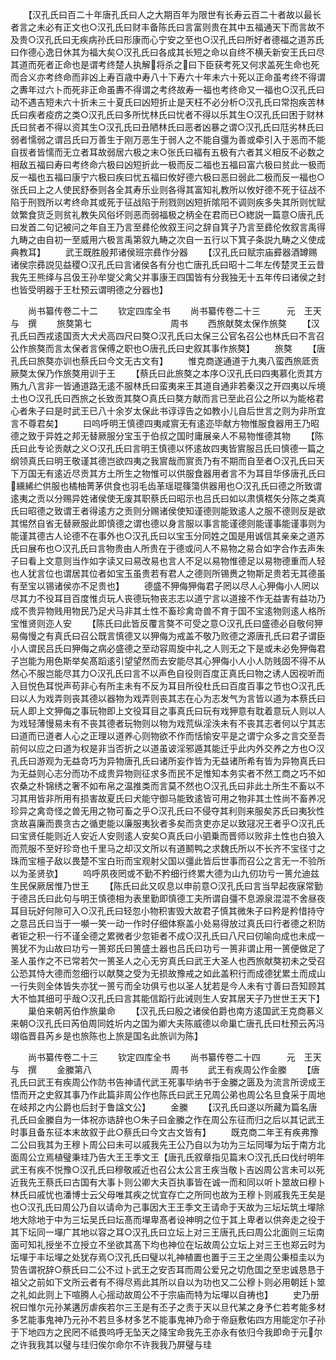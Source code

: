 <!-- { "loadSidebar": true } -->
　　【汉孔氏曰百二十年唐孔氏曰人之大期百年为限世有长寿云百二十者故以最长者言之未必有正文也○汉孔氏曰财丰备陈氏曰言富则贵在其中五福通天下而言故不及贵○汉孔氏曰无疾病孙氏曰形康而心宁安之至也○汉孔氏曰所好者德福之道苏氏曰作德心逸日休其为福大矣○汉孔氏曰各成其长短之命以自终不横夭新安王氏曰尽其道而死者正命也是谓考终楚人执解将杀之曰下臣获考死又何求盖死生命也死而合义亦考终命而非凶上寿百歳中寿八十下寿六十年未六十死以正命虽考终不得谓之夀年过六卜而死非正命虽夀不得谓之考终故寿一福也考终命又一福也○汉孔氏曰动不遇吉短未六十折未三十夏氏曰凶短折止是天枉不必分析○汉孔氏曰常抱疾苦林氏曰疾者疫疠之类○汉孔氏曰多所忧林氏曰忧者不得以乐其生○汉孔氏曰困于财林氏曰贫者不得以资其生○汉孔氏曰丑陋林氏曰恶者凶暴之谓○汉孔氏曰尫劣林氏曰弱者懦弱之谓吕氏曰万善生于刚万恶生于弱人之不能自彊为善或牵引入于恶而不能自拔者皆懦而无立者耳故弱居六极之末○张氏曰福有五极有六者其义相反不必数之相敌五福曰寿曰考终命六极曰凶短折此一极而反二福也五福曰富六极曰贫此一极而反一福也五福曰康宁六极曰疾曰忧五福曰攸好德六极曰恶曰弱此二极而反一福也○张氏曰上之人使民舒泰则各全其寿乐业则各得其富知礼教所以攸好德不死于征战不陷于刑戮所以考终命其或死于征战陷于刑戮则凶短折隂阳不调则疾多失其所则忧赋敛繁食货乏则贫礼教失风俗坏则恶而弱福极之柄全在君而已○緫説一篇意○唐孔氏曰发首二句记被问之年自王乃言至彞伦攸叙王问之辞自箕子乃言至彞伦攸叙言禹得九畴之由自初一至威用六极言禹第叙九畴之次自一五行以下箕子条説九畴之义使成典教耳】
　　武王既胜殷邦诸侯班宗彞作分器
　　【汉孔氏曰赋宗庙彛器酒罇赐诸侯宗彞説见益稷○汉孔氏曰言诸侯各有分也亡唐孔氏曰昭十二年左传楚灵王云昔我先王熊绎与吕伋王孙牟燮父禽父并事康王四国皆有分我独无十五年传曰诸侯之封也皆受明器于王杜预云谓明德之分器也】

　　尚书纂传卷二十二
　　钦定四库全书
　　尚书纂传卷二十三　　　元　王天与　撰
　　旅獒第七　　　　　　　　　周书
　　西旅献獒太保作旅獒
　　【汉孔氏曰西戎逺国贡大犬犬高四尺曰獒○汉孔氏曰太保三公官名召公也林氏曰不言召公作旅獒而言太保者言保傅之职也○唐孔氏曰史叙其事作旅獒】
　　旅獒
　　【唐孔氏曰旅獒亦训也蔡氏曰今文无古文有】
　　惟克商遂通道于九夷八蛮西旅厎贡厥獒太保乃作旅獒用训于王
　　【蔡氏曰此旅獒之本序○汉孔氏曰四夷慕化贡其方贿九八言非一皆通道路无逺不服林氏曰蛮夷来王其道自通非若秦汉之开四夷以斥境土也○汉孔氏曰西旅之长致贡其獒○真氏曰獒方献而言已至此召公之所以为能格君心者朱子曰是时武王已八十余岁太保此书谆谆告之如教小儿自后世言之则为非所宜言不尊君矣】
　　曰呜呼明王慎德四夷咸賔无有逺迩毕献方物惟服食器用王乃昭德之致于异姓之邦无替厥服分宝玉于伯叔之国时庸展亲人不易物惟德其物
　　【陈氏曰此专论贡献之义○汉孔氏曰言明王慎德以怀逺故四夷皆賔服吕氏曰慎德一篇之纲领真氏曰明王敬谨其德岂欲四夷之我賔哉而賔贡乃有不期而自至者○汉孔氏曰天下万国无有逺近尽贡其方土所生之物惟可以供服食器用者言不为耳目华侈唐孔氏曰纁絺纻供服也橘柚菁茅供食也羽毛齿革瑶琨篠簜供器用也○汉孔氏曰德之所致谓逺夷之贡以分赐异姓诸侯使无废其职蔡氏曰昭示也吕氏曰如以肃慎楛矢分陈之类真氏曰昭德之致谓王者得逺方之贡则分赐诸侯使知谨德则能致逺人之服不德则反是欲其惕然自省无替厥服此即慎德之谓也德以身言服以事言能谨德则能谨事能谨事则为能谨其德古人论德不在事外也○汉孔氏曰以宝玉分同姓之国是用诚信其亲亲之道苏氏曰展布也○汉孔氏曰言物贵由人所贵在于德或问人不易物之易合如字合作去声朱子曰看上文意则当作如字读又曰易改易也言人不足以易物惟德足以易物德重而人轻也人犹言位也谓居其位者如宝玉虽贵若有君人之德则所锡赉之物斯足贵若无其德虽有至宝以锡诸侯亦不足贵也】
　　德盛不狎侮狎侮君子罔以尽人心狎侮小人罔以尽其力不役耳目百度惟贞玩人丧德玩物丧志志以道宁言以道接不作无益害有益功乃成不贵异物贱用物民乃足犬马非其土性不畜珍禽竒兽不育于国不宝逺物则逺人格所宝惟贤则迩人安
　　【陈氏曰此皆反覆言獒不可受之意○汉孔氏曰盛德必自敬何狎易侮慢之有真氏曰召公既言慎德又以狎侮为戒盖不敬乃败德之源唐孔氏曰君子谓臣小人谓民吕氏曰狎侮之病必盛德之至动容周旋中礼之人则无之下是或未必免狎侮君子岂能为用色斯举矣髙蹈逺引望望然而去安能尽其心狎侮小人小人防贱固不得不从然心不服岂能尽其力○汉孔氏曰言不以声色自役则百度正真氏曰物之诱人因视听而入目悦色耳悦声苟非心有所主未有不反为耳目所役杜氏曰百度百事之节也○汉孔氏曰以人为戏弄则丧其德以器物为戏弄则丧其志在心为志发气为言皆以道为本蔡氏曰玩人即上文狎侮之事玩物即上文役耳目之事真氏曰玩有戏狎意有耽着意玩人则以人为戏轻薄慢易未有不丧其德者玩物则以物为戏荒纵淫泆未有不丧其志者何以宁其志曰道而已道者人心之正理以道养心则物欲不作而恬愉安平是之谓宁众多之言交至吾前何以应之曰道为权是非当否折之以道虽诐淫邪遁其能迁乎此内外交养之方也○汉孔氏曰游观为无益竒巧为异物唐孔氏曰诸所妄作皆为无益诸所希有皆为异物真氏曰为无益则心志分而功不成贵异物则征求多而民不足惟知本务实者不然工商之巧不如农桑之朴锦绣之奢不如布帛之温推类而言莫不然也○汉孔氏曰非此土所生不畜以不习其用皆非所用有损害故夏氏曰犬能守御马能致逺皆可用之物非其土性尚不畜养况珍异之禽竒怪之兽无用之物可畜之乎○汉孔氏曰不侵夺其利则来服矣苏氏曰夷狄性贪故喜廉而畏贪古之循吏能以廉服夷狄者多矣而贪吏亦足以致冦况王者乎○汉孔氏曰宝贤任能则近人安近人安则逺人安矣○真氏曰小驷乗而晋师以败非土性也白狼入而荒服不至好珍竒也千里马之却汉文所以有道鬭鸭之求魏氏所以不长齐不宝径寸之珠而宝檀子敌以畏楚不宝白珩而宝观射父国以彊此皆后世事而召公之言无一不验所以为圣贤欤】
　　呜呼夙夜罔或不勤不矜细行终累大德为山九仞功亏一篑允迪兹生民保厥居惟乃世王
　　【陈氏曰此又叹息以申前意○汉孔氏曰言当早起夜寐常勤于德吕氏曰此句与明王慎德相为表里勤即慎德工夫所谓自彊不息源泉混混不舍昼夜耳目玩好何隙可入○汉孔氏曰轻忽小物积害毁大故君子慎其微朱子曰矜是矜惜持守之意吕氏曰当于一嚬一笑一动一作时仔细体察盖小处易得放过真氏曰行者德之积防者钜之积一行不谨全德之累微者少忽钜者不成○汉孔氏曰八尺曰仞喻向成也未成一篑犹不为山故曰功亏一篑郑氏曰篑盛土器也吕氏曰功亏一篑非谓止用一篑便做足了圣人虽作之不已常若欠一篑圣人之心无穷真氏曰武王大圣人也西旅献獒初未之受召公恐其恃大德而忽细行以献獒之受为无损故豫戒之如此盖积行而成德犹累土而成山一行失则全体皆失亦犹一篑亏而全功俱亏也以圣人犹若是今人未有寸善曰吾知顾其大不恤其细可乎哉○汉孔氏曰言其能信蹈行此诫则生人安其居天子乃世世王天下】
　　巢伯来朝芮伯作旅巢命
　　【汉孔氏曰殷之诸侯伯爵也南方逺国武王克商慕义来朝○汉孔氏曰芮伯周同姓圻内之国为卿大夫陈威德以命巢亡唐孔氏曰杜预云芮冯翊临晋县芮乡是也旅陈也上旅是国名此旅训为陈】

　　尚书纂传卷二十三
　　钦定四库全书
　　尚书纂传卷二十四　　　元　王天与　撰
　　金縢第八　　　　　　　　　周书
　　武王有疾周公作金縢
　　【唐孔氏曰武王有疾周公作防书告神请代武王死事毕纳书于金縢之匮及为流言所谤成王悟而开之史叙其事乃作此篇非周公作也陈氏曰武王兄周公弟也周公名旦食采于周地在岐邦之内公爵也后封于鲁諡文公】
　　金縢
　　【汉孔氏曰遂以所藏为篇名唐孔氏曰金縢自为一体祝亦诰辞也○朱子曰金縢之作在周公东征而归之后以其记武王时事且备东征本末故叙于此○蔡氏曰今文古文皆有】
　　既克商二年王有疾弗豫二公曰我其为王穆卜周公曰未可以戚我先王公乃自以为功为三坛同墠为坛于南方北面周公立焉植璧秉珪乃告大王王季文王【唐孔氏叙章指见篇末○汉孔氏曰伐纣明年武王有疾不悦豫○汉孔氏曰穆敬戚近也召公太公言王疾当敬卜吉凶周公言未可以死近我先王蔡氏曰古国有大事卜则公卿大夫百执事皆在诚一而和同以听卜筮故曰穆卜林氏曰戚忧也潘博士云父母唯其疾之忧宜存亡之所同也故为王穆卜则戚我先王矣是也○汉孔氏曰周公乃自以请命为己事因大王王季文王请命于天故为三坛坛筑土墠除地大除地于中为三坛吴氏曰坛髙而墠卑髙者设神明之位于其上卑者以供奔走之役于其下坛同一墠广其地以容之耳○汉孔氏曰立坛上对三王唐孔氏曰周公北面则三坛南面可知礼授坐不立授立不坐欲其髙下均也神位在坛故周公立坛上对三王也郑云时为坛墠于丰坛墠之处犹存焉○汉孔氏曰璧以礼神植置也置于三王之坐周公秉桓圭以为贽告谓祝辞○蔡氏曰二公不过卜武王之安否耳而周公爱兄之切危国之至忠诚恳恳于祖父之前如下文所云者有不得尽焉此其所以自以为功也又二公穆卜则必用朝廷卜筮之礼如此则上下喧腾人心摇动故周公不于宗庙而特为坛墠以自祷也】
　　史乃册祝曰惟尔元孙某遘厉虐疾若尔三王是有丕子之责于天以旦代某之身予仁若考能多材多艺能事鬼神乃元孙不若旦多材多艺不能事鬼神乃命于帝庭敷佑四方用能定尔子孙于下地四方之民罔不祗畏呜呼无坠天之降宝命我先王亦永有依归今我即命于元尔之许我我其以璧与珪归俟尔命尔不许我我乃屏璧与珪
